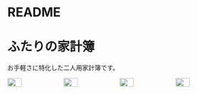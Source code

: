 # README

# ふたりの家計簿
お手軽さに特化した二人用家計簿です。
<div style="display: flex; justify-content: space-between;">
  <img src="https://github.com/user-attachments/assets/bfa6ab4a-7db3-44ad-a339-d8e7a6b966ef" width="25%" />
  <img src="https://github.com/user-attachments/assets/477db01d-2f47-4291-8ba6-ba7da3c75217" width="25%" />
  <img src="https://github.com/user-attachments/assets/423eed8b-3b52-4727-98b4-dd7583ce0f49" width="25%" />
  <img src="https://github.com/user-attachments/assets/1865d5ee-fbf1-44bc-b467-a824b6c309ac" width="25%" />
</div>
